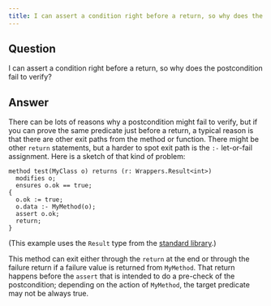 ```yaml
---
title: I can assert a condition right before a return, so why does the postcondition fail to verify?
---
```


## Question

I can assert a condition right before a return, so why does the postcondition fail to verify?

## Answer

There can be lots of reasons why a postcondition might fail to verify, but if you can prove the same predicate just before a return, 
a typical reason is that there are other exit paths from the method or function. There might be other `return` statements, but a
harder to spot exit path is the `:-` let-or-fail assignment.
Here is a sketch of that kind of problem:

```
method test(MyClass o) returns (r: Wrappers.Result<int>)
  modifies o;
  ensures o.ok == true;
{
  o.ok := true;
  o.data :- MyMethod(o);
  assert o.ok;
  return;
}
```
(This example uses the `Result` type from the [standard library](https://github.com/dafny-lang/libraries/blob/master/src/Wrappers.dfy).)

This method can exit either through the `return` at the end or through the failure return if a failure value is returned
from `MyMethod`. That return happens before the `assert` that is intended to do a pre-check of the postcondition; depending
on the action of `MyMethod`, the target predicate may not be always true.
  
